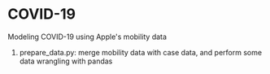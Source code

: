 # COVID-19
Modeling COVID-19 using Apple's mobility data
1. prepare_data.py: merge mobility data with case data, and perform some data wrangling with pandas
